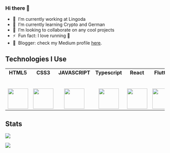 ### Hi there 👋

- 💼 &nbsp;I’m currently working at Lingoda
- 🌱 &nbsp;I’m currently learning Crypto and German
- 👯 &nbsp;I’m looking to collaborate on any cool projects
- ⚡ &nbsp;Fun fact: I love running 🏃
- 📝 &nbsp;Blogger: check my Medium profile <a target="_blank" href="https://dioxmio.medium.com">here</a>.


## Technologies I Use

<table>
  <tbody>
    <tr valign="top">
      <td width="15%" align="center">
        <span><strong>HTML5</strong></span><br><br><br>
        <img height="64px" src="https://cdn.svgporn.com/logos/html-5.svg">
      </td>
      <td width="15%" align="center">
        <span><strong>CSS3</strong></span><br><br><br>
        <img height="64px" src="https://cdn.svgporn.com/logos/css-3.svg">
      </td>
      <td width="15%" align="center">
        <span><strong>JAVASCRIPT</strong></span><br><br><br>
        <img height="64px" src="https://cdn.svgporn.com/logos/javascript.svg">
      </td>
      <td width="15%" align="center">
        <span><strong>Typescript</strong></span><br><br><br>
        <img height="64px" src="https://cdn.svgporn.com/logos/typescript-icon.svg">
      </td>
      <td width="15%" align="center">
        <span><strong>React</strong></span><br><br><br>
        <img height="64px" src="https://cdn.svgporn.com/logos/react.svg">
      </td>
      <td width="15%" align="center">
        <span><strong>Flutter</strong></span><br><br><br>
        <img height="64px" src="https://cdn.svgporn.com/logos/flutter.svg">
      </td>
      </tbody>
</table>


## Stats

<p align="left">
   <img src ="https://vercel-dioxmio.vercel.app/api?username=dioxmio&show_icons=true&count_private=true&theme=darcula&hide_border=true&include_all_commits=true&bg_color=00000000">
 </p>
 <p align="left">
   <img src ="https://vercel-dioxmio.vercel.app/api/top-langs/?username=dioxmio&layout=compact&hide_border=true&theme=darcula&bg_color=00000000&langs_count=10">
 </p>



<!--
**dioxmio/dioxmio** is a ✨ _special_ ✨ repository because its `README.md` (this file) appears on your GitHub profile.

Here are some ideas to get you started:

- 🔭 I’m currently working on ... 
- 🌱 I’m currently learning ...
- 👯 I’m looking to collaborate on ...
- 🤔 I’m looking for help with ...
- 💬 Ask me about ...
- 📫 How to reach me: ...
- 😄 Pronouns: ...
- ⚡ Fun fact: ...
-->
